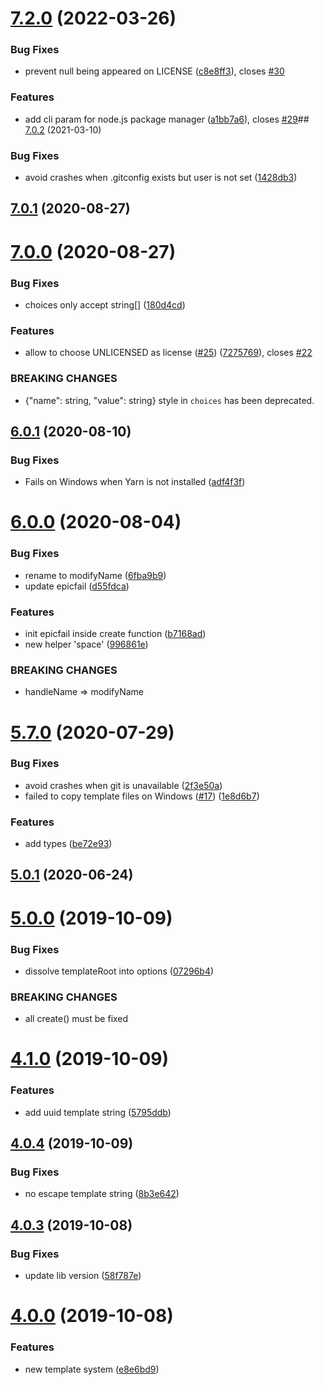 # [7.2.0](https://github.com/uetchy/create-create-app/compare/v7.1.0...v7.2.0) (2022-03-26)

### Bug Fixes

- prevent null being appeared on LICENSE ([c8e8ff3](https://github.com/uetchy/create-create-app/commit/c8e8ff3a983c1decafe2662eb9f9988fcc32da31)), closes [#30](https://github.com/uetchy/create-create-app/issues/30)

### Features

- add cli param for node.js package manager ([a1bb7a6](https://github.com/uetchy/create-create-app/commit/a1bb7a6bb4f632054b09aea8cc0be6964f7e06c9)), closes [#29](https://github.com/uetchy/create-create-app/issues/29)## [7.0.2](https://github.com/uetchy/create-create-app/compare/v7.0.1...v7.0.2) (2021-03-10)

### Bug Fixes

- avoid crashes when .gitconfig exists but user is not set ([1428db3](https://github.com/uetchy/create-create-app/commit/1428db30eb1417280b6c245952ed93eae3f79c8c))

## [7.0.1](https://github.com/uetchy/create-create-app/compare/v7.0.0...v7.0.1) (2020-08-27)

# [7.0.0](https://github.com/uetchy/create-create-app/compare/v6.0.1...v7.0.0) (2020-08-27)

### Bug Fixes

- choices only accept string[] ([180d4cd](https://github.com/uetchy/create-create-app/commit/180d4cdc073f6f649faecade8b971478fd3e2666))

### Features

- allow to choose UNLICENSED as license ([#25](https://github.com/uetchy/create-create-app/issues/25)) ([7275769](https://github.com/uetchy/create-create-app/commit/72757693b2a6d5c7da9098bac43b38b4f81c3ce2)), closes [#22](https://github.com/uetchy/create-create-app/issues/22)

### BREAKING CHANGES

- {"name": string, "value": string} style in `choices` has been deprecated.

## [6.0.1](https://github.com/uetchy/create-create-app/compare/v6.0.0...v6.0.1) (2020-08-10)

### Bug Fixes

- Fails on Windows when Yarn is not installed ([adf4f3f](https://github.com/uetchy/create-create-app/commit/adf4f3fffad14dafa92c859da0502acf41d2b370))

# [6.0.0](https://github.com/uetchy/create-create-app/compare/v5.7.0...v6.0.0) (2020-08-04)

### Bug Fixes

- rename to modifyName ([6fba9b9](https://github.com/uetchy/create-create-app/commit/6fba9b97bd4f8cb460ffb515991adcaeac8cc99e))
- update epicfail ([d55fdca](https://github.com/uetchy/create-create-app/commit/d55fdcae92c9068fcbd1c6ad47f552b13e52aa6a))

### Features

- init epicfail inside create function ([b7168ad](https://github.com/uetchy/create-create-app/commit/b7168ade460dbb0931ac0ed71d471f92d4804b6b))
- new helper 'space' ([996861e](https://github.com/uetchy/create-create-app/commit/996861e73e84db6e33f3fda4a95a75ffa240c0c2))

### BREAKING CHANGES

- handleName => modifyName

# [5.7.0](https://github.com/uetchy/create-create-app/compare/v5.6.1...v5.7.0) (2020-07-29)

### Bug Fixes

- avoid crashes when git is unavailable ([2f3e50a](https://github.com/uetchy/create-create-app/commit/2f3e50a033c05b42924b8c356a46c97e4c4d05b8))
- failed to copy template files on Windows ([#17](https://github.com/uetchy/create-create-app/issues/17)) ([1e8d6b7](https://github.com/uetchy/create-create-app/commit/1e8d6b7b36fbd0ed23712751854a126f41b44c6b))

### Features

- add types ([be72e93](https://github.com/uetchy/create-create-app/commit/be72e9331232f00daeafab9907792dcc4d7c9aa8))

## [5.0.1](https://github.com/uetchy/create-create-app/compare/v5.0.0...v5.0.1) (2020-06-24)

# [5.0.0](https://github.com/uetchy/create-create-app/compare/v4.1.0...v5.0.0) (2019-10-09)

### Bug Fixes

- dissolve templateRoot into options ([07296b4](https://github.com/uetchy/create-create-app/commit/07296b4))

### BREAKING CHANGES

- all create() must be fixed

# [4.1.0](https://github.com/uetchy/create-create-app/compare/v4.0.4...v4.1.0) (2019-10-09)

### Features

- add uuid template string ([5795ddb](https://github.com/uetchy/create-create-app/commit/5795ddb))

## [4.0.4](https://github.com/uetchy/create-create-app/compare/v4.0.3...v4.0.4) (2019-10-09)

### Bug Fixes

- no escape template string ([8b3e642](https://github.com/uetchy/create-create-app/commit/8b3e642))

## [4.0.3](https://github.com/uetchy/create-create-app/compare/v4.0.0...v4.0.3) (2019-10-08)

### Bug Fixes

- update lib version ([58f787e](https://github.com/uetchy/create-create-app/commit/58f787e))

# [4.0.0](https://github.com/uetchy/create-create-app/compare/v3.1.0...v4.0.0) (2019-10-08)

### Features

- new template system ([e8e6bd9](https://github.com/uetchy/create-create-app/commit/e8e6bd9))
